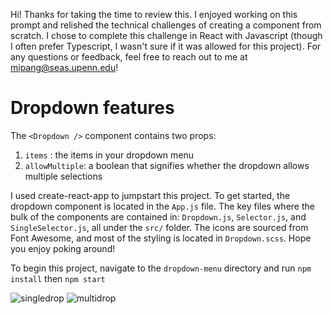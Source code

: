 Hi! Thanks for taking the time to review this. I enjoyed working on this prompt and relished the technical challenges of creating a component from scratch. I chose to complete this challenge in React with Javascript (though I often prefer Typescript, I wasn't sure if it was allowed for this project). For any questions or feedback, feel free to reach out to me at mipang@seas.upenn.edu!

# Dropdown features

The `<Dropdown />` component contains two props:

1. `items` : the items in your dropdown menu
2. `allowMultiple`: a boolean that signifies whether the dropdown allows multiple selections

I used create-react-app to jumpstart this project. To get started, the dropdown component is located in the `App.js` file. The key files where the bulk of the components are contained in: `Dropdown.js`, `Selector.js`, and `SingleSelector.js`, all under the `src/` folder. The icons are sourced from Font Awesome, and most of the styling is located in `Dropdown.scss`. Hope you enjoy poking around!

To begin this project, navigate to the `dropdown-menu` directory and run
`npm install`
then
`npm start`

![singledrop](https://user-images.githubusercontent.com/42326429/193954239-ef8f614e-805b-4ee3-86a1-0a1e2f24a001.JPG)
![multidrop](https://user-images.githubusercontent.com/42326429/193954244-05246799-2a2c-490c-abe9-1a62a0c1c3a0.JPG)
